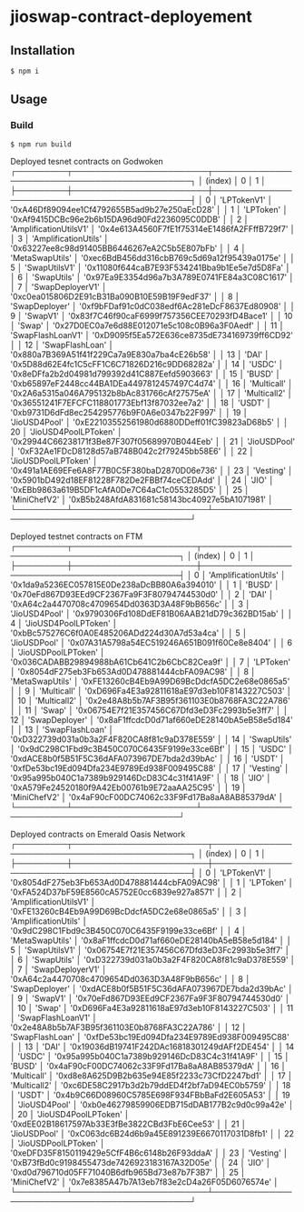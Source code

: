 # jioswap-contract-deployement

## Installation

```bash
$ npm i
```

## Usage

### Build

```bash
$ npm run build
```

 Deployed tesnet contracts on Godwoken
┌─────────┬────────────────────────┬──────────────────────────────────────────────┐
│ (index) │           0            │                      1                       │
├─────────┼────────────────────────┼──────────────────────────────────────────────┤
│    0    │      'LPTokenV1'       │ '0xA46Df89094ee1Cf4792655B5ad9b27e250aEcD28' │
│    1    │       'LPToken'        │ '0xAf9415DCBc96e2b6b15DA96d90Fd2236095C0DDB' │
│    2    │ 'AmplificationUtilsV1' │ '0x4e613A4560F7fE1f75314eE1486fA2FFffB729f7' │
│    3    │  'AmplificationUtils'  │ '0x63227ee8c98d91405BB6446267eA2C5b5E807bFb' │
│    4    │    'MetaSwapUtils'     │ '0xec6BdB456dd316cbB769c5d69a12f95439a0175e' │
│    5    │     'SwapUtilsV1'      │ '0x11080f644caB7E93F534241Bba9b1Ee5e7d5D8Fa' │
│    6    │      'SwapUtils'       │ '0x97Ea9E3354d96a7b3A789E0741FE84a3C08C1617' │
│    7    │    'SwapDeployerV1'    │ '0xc0ea015806D2E91cB31Ba090B10E59B19F9edF37' │
│    8    │     'SwapDeployer'     │ '0xf9bFDaf91c0dC038edf6Ac281eDcF8637Ed80908' │
│    9    │        'SwapV1'        │ '0x83f7C46f90caF6999f757356CEE70293fD4Bace1' │
│   10    │         'Swap'         │ '0x27D0EC0a7e6d88E012071e5c108c0B96a3F0Aedf' │
│   11    │   'SwapFlashLoanV1'    │ '0xD9095f5Ea572E636ce8735dE734169739ff6CD92' │
│   12    │    'SwapFlashLoan'     │ '0x880a7B369A51f41f229Ca7a9E830a7ba4cE26b58' │
│   13    │         'DAI'          │ '0x5D88d62E4fc1C5cFF1C6C71826D216c9DD68282a' │
│   14    │         'USDC'         │ '0x8eDFfa2b2d04981d799392d41C887Eefd5903663' │
│   15    │         'BUSD'         │ '0xb65897eF2448cc44BA1DEa4497812457497C4d74' │
│   16    │      'Multicall'       │ '0x2A6a5315a046A795132b8bAc831766cAf27575eA' │
│   17    │      'Multicall2'      │ '0x36551241F7EFCFC118801773Ebf13f87032ee7a2' │
│   18    │         'USDT'         │ '0xb9731D6dFd8ec254295776b9F0A6e0347b22F997' │
│   19    │     'JioUSD4Pool'      │ '0xE22103552561980d6880DDeff01fC39823aD68b5' │
│   20    │  'JioUSD4PoolLPToken'  │ '0x29944C66238171f3Be87F307f05689970B044Eeb' │
│   21    │      'JioUSDPool'      │ '0xF32Ae1FDcD8128d57aB748B042c2f79245bb58E6' │
│   22    │  'JioUSDPoolLPToken'   │ '0x491a1AE69EFe6A8F77B0C5F380baD2870D06e736' │
│   23    │       'Vesting'        │ '0x5901bD492d18EF81228F782De2FBBf74ceCEDAdd' │
│   24    │         'JIO'          │ '0xEBb9863a619B5DF1cAfA0De7C64aC1c0553285D5' │
│   25    │      'MiniChefV2'      │ '0xB5b248AfdA831681c58143bc40927e5bA1071981' │
└─────────┴────────────────────────┴──────────────────────────────────────────────┘

Deployed testnet contracts on FTM
┌─────────┬──────────────────────┬──────────────────────────────────────────────┐
│ (index) │          0           │                      1                       │
├─────────┼──────────────────────┼──────────────────────────────────────────────┤
│    0    │ 'AmplificationUtils' │ '0x1da9a5236EC057815E0De238aDcBB80A6a394010' │
│    1    │        'BUSD'        │ '0x70eFd867D93EEd9CF2367Fa9F3F80794744530d0' │
│    2    │        'DAI'         │ '0xA64c2a4470708c4709654Dd0363D3A48F9bB656c' │
│    3    │    'JioUSD4Pool'     │ '0x9790306Fd108DdEF81B06AAB21dD79c362BD15ab' │
│    4    │ 'JioUSD4PoolLPToken' │ '0xbBc575276C6f0A0E485206ADd224d30A7d53a4ca' │
│    5    │     'JioUSDPool'     │ '0x07A31A5798a54EC519246A651B091f60Ce8e8404' │
│    6    │ 'JioUSDPoolLPToken'  │ '0x036CADABB29894988bA61Cb641C2b6CbC82Cea9f' │
│    7    │      'LPToken'       │ '0x8054dF275eb3Fb653Ad0D478881444cbFA09AC98' │
│    8    │   'MetaSwapUtils'    │ '0xFE13260cB4Eb9A99D69BcDdcfA5DC2e68e0865a5' │
│    9    │     'Multicall'      │ '0xD696Fa4E3a92811618aE97d3eb10F8143227C503' │
│   10    │     'Multicall2'     │ '0x2e48A8b5b7AF3B95f361103E0b8768FA3C22A786' │
│   11    │        'Swap'        │ '0x06754E7f21E357456C67Dfd3eD3Fc2993b5e3ff7' │
│   12    │    'SwapDeployer'    │ '0x8aF1ffcdcD0d71af660eDE28140bA5eB58e5d184' │
│   13    │   'SwapFlashLoan'    │ '0xD322739d031a0b3a2F4F820CA8f81c9aD378E559' │
│   14    │     'SwapUtils'      │ '0x9dC298C1Fbd9c3B450C070C6435F9199e33ce6Bf' │
│   15    │        'USDC'        │ '0xdACE8b0f5B51F5C36dAFA073967DE7bda2d39bAc' │
│   16    │        'USDT'        │ '0xfDe53bc19Ed094Dfa234E9789Ed938F009495C88' │
│   17    │      'Vesting'       │ '0x95a995b040C1a7389b929146DcD83C4c31f41A9F' │
│   18    │        'JIO'         │ '0xA579Fe24520180f9A42Eb00761b9E72aaAA25C95' │
│   19    │     'MiniChefV2'     │ '0x4aF90cF00DC74062c33F9Fd17Ba8aA8AB85379dA' │
└─────────┴──────────────────────┴──────────────────────────────────────────────┘

 Deployed contracts on Emerald Oasis Network
┌─────────┬────────────────────────┬──────────────────────────────────────────────┐
│ (index) │           0            │                      1                       │
├─────────┼────────────────────────┼──────────────────────────────────────────────┤
│    0    │      'LPTokenV1'       │ '0x8054dF275eb3Fb653Ad0D478881444cbFA09AC98' │
│    1    │       'LPToken'        │ '0xFA524D37bF59E8560cA5752E0cc6839e927a8571' │
│    2    │ 'AmplificationUtilsV1' │ '0xFE13260cB4Eb9A99D69BcDdcfA5DC2e68e0865a5' │
│    3    │  'AmplificationUtils'  │ '0x9dC298C1Fbd9c3B450C070C6435F9199e33ce6Bf' │
│    4    │    'MetaSwapUtils'     │ '0x8aF1ffcdcD0d71af660eDE28140bA5eB58e5d184' │
│    5    │     'SwapUtilsV1'      │ '0x06754E7f21E357456C67Dfd3eD3Fc2993b5e3ff7' │
│    6    │      'SwapUtils'       │ '0xD322739d031a0b3a2F4F820CA8f81c9aD378E559' │
│    7    │    'SwapDeployerV1'    │ '0xA64c2a4470708c4709654Dd0363D3A48F9bB656c' │
│    8    │     'SwapDeployer'     │ '0xdACE8b0f5B51F5C36dAFA073967DE7bda2d39bAc' │
│    9    │        'SwapV1'        │ '0x70eFd867D93EEd9CF2367Fa9F3F80794744530d0' │
│   10    │         'Swap'         │ '0xD696Fa4E3a92811618aE97d3eb10F8143227C503' │
│   11    │   'SwapFlashLoanV1'    │ '0x2e48A8b5b7AF3B95f361103E0b8768FA3C22A786' │
│   12    │    'SwapFlashLoan'     │ '0xfDe53bc19Ed094Dfa234E9789Ed938F009495C88' │
│   13    │         'DAI'          │ '0x19036dB19741F242DAc16818301249dAFf2DE454' │
│   14    │         'USDC'         │ '0x95a995b040C1a7389b929146DcD83C4c31f41A9F' │
│   15    │         'BUSD'         │ '0x4aF90cF00DC74062c33F9Fd17Ba8aA8AB85379dA' │
│   16    │      'Multicall'       │ '0xd8e8A625D9B2b635e94E85f2233c73CfD2247bd1' │
│   17    │      'Multicall2'      │ '0xc6DE58C2917b3d2b79ddED4f2bf7aD94EC0b5759' │
│   18    │         'USDT'         │ '0x4b9C66D08960C5785E698F934FBbBaFd2E605A53' │
│   19    │     'JioUSD4Pool'      │ '0xb0e46279859906EDB715dDAB177B2c9d0c99a42e' │
│   20    │  'JioUSD4PoolLPToken'  │ '0xdEE02B18617597Ab33E3fBe3822CBd3FbE6Cee53' │
│   21    │      'JioUSDPool'      │ '0xC063dc6B24d6b9a45E891239E6670117031D8fb1' │
│   22    │  'JioUSDPoolLPToken'   │ '0xeDFD35F8150119429e5CfF4B6c6148b26F93ddaA' │
│   23    │       'Vesting'        │ '0xB73fBd0c9198455473de7426923183167A32D05e' │
│   24    │         'JIO'          │ '0xd0d796710d05FF71040B6dfb965Bd73e87b7F3B7' │
│   25    │      'MiniChefV2'      │ '0x7e8385A47b7A13eb7f83e2cD4a26F05D6076574e' │
└─────────┴────────────────────────┴──────────────────────────────────────────────┘
